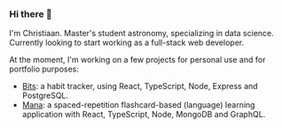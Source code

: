 ### Hi there 👋

I'm Christiaan. Master's student astronomy, specializing in data science. Currently looking to start working as a full-stack web developer.

At the moment, I'm working on a few projects for personal use and for portfolio purposes:
- [Bits](https://github.com/seerden/Bits): a habit tracker, using React, TypeScript, Node, Express and PostgreSQL.
- [Mana](https://github.com/seerden/mana): a spaced-repetition flashcard-based (language) learning application with React, TypeScript, Node, MongoDB and GraphQL.
